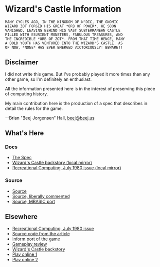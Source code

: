 # Wizard's Castle Information

    MANY CYCLES AGO, IN THE KINGDOM OF N'DIC, THE GNOMIC
    WIZARD ZOT FORGED HIS GREAT *ORB OF POWER*. HE SOON
    VANISHED, LEAVING BEHIND HIS VAST SUBTERRANEAN CASTLE
    FILLED WITH ESURIENT MONSTERS, FABULOUS TREASURES, AND
    THE INCREDIBLE *ORB OF ZOT*. FROM THAT TIME HENCE, MANY
    A BOLD YOUTH HAS VENTURED INTO THE WIZARD'S CASTLE. AS
    OF NOW, *NONE* HAS EVER EMERGED VICTORIOUSLY! BEWARE!!

## Disclaimer

I did not write this game. But I've probably played it more times than
any other game, so I'm definitely an enthusiast.

All the information presented here is in the interest of preserving this
piece of computing history.

My main contribution here is the production of a spec that describes in
detail the rules for the game.

--Brian "Beej Jorgensen" Hall, <beej@beej.us>

## What's Here

### Docs

* [The Spec](doc/wizards_castle_spec.md)
* [Wizard's Castle backstory (local mirror)](doc/backstory.md)
* [Recreational Computing, July 1980 issue (local mirror)](doc/1980-07-recreational-computing.pdf)

### Source

* [Source](src/castle.bas)
* [Source, liberally commented](src/castle_commented.bas)
* [Source, MBASIC port](src/castle_mbasic.bas)

## Elsewhere

* [Recreational Computing, July 1980 issue](https://archive.org/details/1980-07-recreational-computing/page/n9)
* [Source code from the article](https://gstein.svn.beanstalkapp.com/oss/trunk/wizcastle/wiz.bas)
* [Inform port of the game](https://www.ifarchive.org/if-archive/games/source/inform/wcastle.inf)
* [Gameplay review](http://crpgaddict.blogspot.com/2013/02/game-90-wizards-castle-1980.html)
* [Wizard's Castle backstory](http://www.armchairarcade.com/neo/node/1381)
* [Play online 1](https://www.myabandonware.com/game/the-wizard-s-castle-1no/play-1no)
* [Play online 2](https://archive.org/details/TheWizardsCastle_1020)